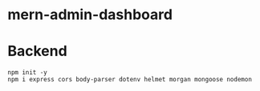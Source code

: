 # mern-admin-dashboard

# Backend
    npm init -y
    npm i express cors body-parser dotenv helmet morgan mongoose nodemon